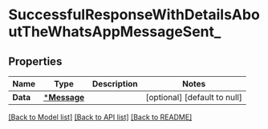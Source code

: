 # SuccessfulResponseWithDetailsAboutTheWhatsAppMessageSent_

## Properties
Name | Type | Description | Notes
------------ | ------------- | ------------- | -------------
**Data** | [***Message**](Message.md) |  | [optional] [default to null]

[[Back to Model list]](../README.md#documentation-for-models) [[Back to API list]](../README.md#documentation-for-api-endpoints) [[Back to README]](../README.md)

